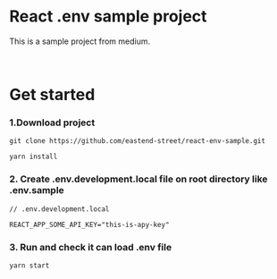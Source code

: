 # React .env sample project
This is a sample project from medium.

<br/>

# Get started
### 1.Download project
```
git clone https://github.com/eastend-street/react-env-sample.git

yarn install

```

### 2. Create .env.development.local file on root directory like .env.sample

```
// .env.development.local

REACT_APP_SOME_API_KEY="this-is-apy-key"

```

### 3. Run and check it can load .env file

```
yarn start
```
